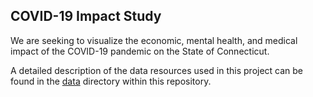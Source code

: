 ## COVID-19 Impact Study

We are seeking to visualize the economic, mental health, and medical impact of the COVID-19 pandemic on the State of Connecticut.

A detailed description of the data resources used in this project can be found in the [data](data) directory within this repository.